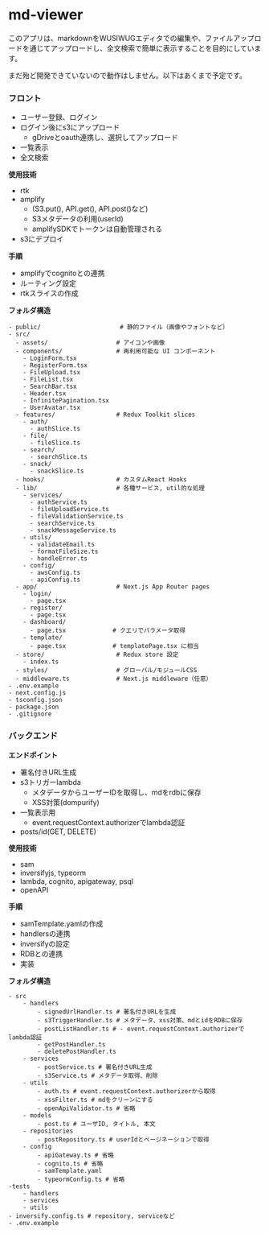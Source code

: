 # md-viewer

このアプリは、markdownをWUSIWUGエディタでの編集や、ファイルアップロードを通じてアップロードし、全文検索で簡単に表示することを目的にしています。

まだ殆ど開発できていないので動作はしません。以下はあくまで予定です。

### フロント
- ユーザー登録、ログイン
- ログイン後にs3にアップロード
    - gDriveとoauth連携し、選択してアップロード
- 一覧表示
- 全文検索

**使用技術** 
- rtk
- amplify
    - (S3.put(), API.get(), API.post()など) 
    - S3メタデータの利用(userId) 
    - amplifySDKでトークンは自動管理される
- s3にデプロイ

**手順**
- amplifyでcognitoとの連携
- ルーティング設定
- rtkスライスの作成

**フォルダ構造**
```plaintext
- public/                      # 静的ファイル（画像やフォントなど）
- src/
  - assets/                   # アイコンや画像
  - components/               # 再利用可能な UI コンポーネント
    - LoginForm.tsx
    - RegisterForm.tsx
    - FileUpload.tsx
    - FileList.tsx
    - SearchBar.tsx
    - Header.tsx
    - InfinitePagination.tsx
    - UserAvatar.tsx
  - features/                 # Redux Toolkit slices
    - auth/
      - authSlice.ts
    - file/
      - fileSlice.ts
    - search/
      - searchSlice.ts
    - snack/
      - snackSlice.ts
  - hooks/                    # カスタムReact Hooks
  - lib/                      # 各種サービス, util的な処理
    - services/
      - authService.ts
      - fileUploadService.ts
      - fileValidationService.ts
      - searchService.ts
      - snackMessageService.ts
    - utils/
      - validateEmail.ts
      - formatFileSize.ts
      - handleError.ts
    - config/
      - awsConfig.ts
      - apiConfig.ts
  - app/                      # Next.js App Router pages
    - login/
      - page.tsx             
    - register/
      - page.tsx             
    - dashboard/
      - page.tsx             # クエリでパラメータ取得
    - template/
      - page.tsx             # templatePage.tsx に相当
  - store/                    # Redux store 設定
    - index.ts
  - styles/                   # グローバル/モジュールCSS
  - middleware.ts             # Next.js middleware（任意）
- .env.example
- next.config.js
- tsconfig.json
- package.json
- .gitignore
```

### バックエンド
**エンドポイント** 
- 署名付きURL生成 
- s3トリガーlambda 
    - メタデータからユーザーIDを取得し、mdをrdbに保存 
    - XSS対策(dompurify)    
- 一覧表示用 
    - event.requestContext.authorizerでlambda認証 
- posts/id(GET, DELETE) 

**使用技術** 
- sam
- inversifyjs, typeorm 
- lambda, cognito, apigateway, psql
- openAPI

**手順**
- samTemplate.yamlの作成
- handlersの連携
- inversifyの設定
- RDBとの連携
- 実装

**フォルダ構造**
```plaintext
- src
    - handlers
        - signedUrlHandler.ts # 署名付きURLを生成
        - s3TriggerHandler.ts # メタデータ、xss対策、mdとidをRDBに保存                            　
        - postListHandler.ts # - event.requestContext.authorizerでlambda認証 
        - getPostHandler.ts 
        - deletePostHandler.ts
    - services
        - postService.ts # 署名付きURL生成
        - s3Service.ts # メタデータ取得、削除
    - utils
        - auth.ts # event.requestContext.authorizerから取得
        - xssFilter.ts # mdをクリーンにする
        - openApiValidator.ts # 省略
    - models
        - post.ts # ユーザID, タイトル, 本文
    - repositories
        - postRepository.ts # userIdとページネーションで取得
    - config
        - apiGateway.ts # 省略
        - cognito.ts # 省略
        - samTemplate.yaml
        - typeormConfig.ts # 省略
-tests
    - handlers
    - services
    - utils
- inversify.config.ts # repository, serviceなど
- .env.example
```
